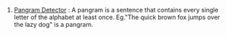 
1. [Pangram Detector](/Cool-Python-Projects/pangram-detector.py) : A pangram is a sentence that contains every single letter of the alphabet at least once. Eg."The quick brown fox jumps over the lazy dog" is a pangram.
